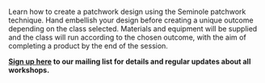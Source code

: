 Learn how to create a patchwork design using the Seminole patchwork technique. Hand embellish your design before creating a unique outcome depending on the class selected.
Materials and equipment will be supplied and the class will run according to the chosen outcome, with the aim of completing a product by the end of the session.

**[Sign up here](/contact)  to our mailing list for details and regular updates about all workshops.**

